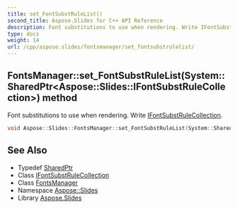 ```yaml
---
title: set_FontSubstRuleList()
second_title: Aspose.Slides for C++ API Reference
description: Font substitutions to use when rendering. Write IFontSubstRuleCollection.
type: docs
weight: 14
url: /cpp/aspose.slides/fontsmanager/set_fontsubstrulelist/
---
```

## FontsManager::set_FontSubstRuleList(System::SharedPtr\<Aspose::Slides::IFontSubstRuleCollection\>) method


Font substitutions to use when rendering. Write [IFontSubstRuleCollection](../../ifontsubstrulecollection/).

```cpp
void Aspose::Slides::FontsManager::set_FontSubstRuleList(System::SharedPtr<Aspose::Slides::IFontSubstRuleCollection> value) override
```

## See Also

* Typedef [SharedPtr](../../system/sharedptr/)
* Class [IFontSubstRuleCollection](../ifontsubstrulecollection/)
* Class [FontsManager](./)
* Namespace [Aspose::Slides](../)
* Library [Aspose.Slides](../../)
